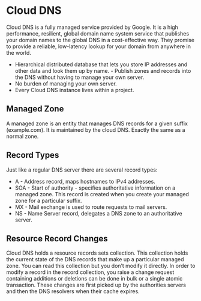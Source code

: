 # Cloud DNS

Cloud DNS is a fully managed service provided by Google. It is a high performance, resilient, global domain name system service that publishes your domain names to the global DNS in a cost-effective way.
They promise to provide a reliable, low-latency lookup for your domain from anywhere in the world.

- Hierarchical distributed database that lets you store IP addresses and other data and look them up by name. - Publish zones and records into the DNS without having to manage your own server.
- No burden of managing your own server.
- Every Cloud DNS instance lives within a project.


## Managed Zone

A managed zone is an entity that manages DNS records for a given suffix (example.com). It is maintained by the cloud DNS. Exactly the same as a normal zone.

## Record Types

Just like a regular DNS server there are several record types:
- A - Address record, maps hostnames to IPv4 addresses.
- SOA - Start of authority - specifies authoritative information on a managed zone. This record is created when you create your managed zone for a particular suffix.
- MX - Mail exchange is used to route requests to mail servers.
- NS - Name Server record, delegates a DNS zone to an authoritative server.

## Resource Record Changes

Cloud DNS holds a resource records sets collection. This collection holds the current state of the DNS records that  make up a particular managed zone. You can read this collection but you don’t modify it directly. In order to modify a record in the record collection, you raise a change request containing additions or deletions can be done in bulk or a single atomic transaction. These changes are first picked up by the authorities servers and then the DNS resolvers when their cache expires.
